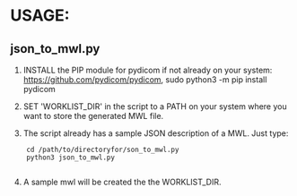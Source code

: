 # USAGE:


## json_to_mwl.py

1.  INSTALL the PIP module for pydicom if not already on your system:  https://github.com/pydicom/pydicom, sudo python3 -m pip install pydicom
    

2.  SET 'WORKLIST_DIR' in the script to a PATH on your system where you want to store the generated MWL file.

3.  The script already has a sample JSON description of a MWL.  Just type:

```
    cd /path/to/directoryfor/son_to_mwl.py
    python3 json_to_mwl.py
    
``` 
    

4.  A sample mwl will be created the the WORKLIST_DIR.
    